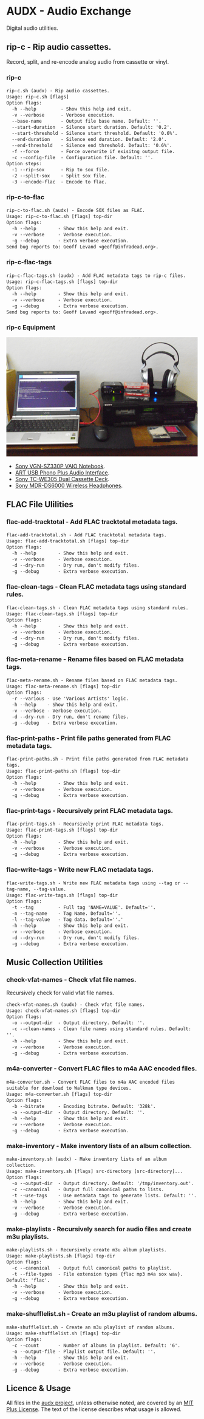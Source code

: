 # AUDX - Audio Exchange

Digital audio utilities.

## rip-c - Rip audio cassettes.

Record, split, and re-encode analog audio from cassette or vinyl.

### rip-c

```
rip-c.sh (audx) - Rip audio cassettes.
Usage: rip-c.sh [flags]
Option flags:
  -h --help         - Show this help and exit.
  -v --verbose      - Verbose execution.
  --base-name       - Output file base name. Default: ''.
  --start-duration  - Silence start duration. Default: '0.2'.
  --start-threshold - Silence start threshold. Default: '0.6%'.
  --end-duration    - Silence end duration. Default: '2.0'.
  --end-threshold   - Silence end threshold. Default: '0.6%'.
  -f --force        - Force overwrite if exisitng output file.
  -c --config-file  - Configuration file. Default: ''.
Option steps:
  -1 --rip-sox      - Rip to sox file.
  -2 --split-sox    - Split sox file.
  -3 --encode-flac  - Encode to flac.
```

### rip-c-to-flac
```
rip-c-to-flac.sh (audx) - Encode SOX files as FLAC.
Usage: rip-c-to-flac.sh [flags] top-dir
Option flags:
  -h --help        - Show this help and exit.
  -v --verbose     - Verbose execution.
  -g --debug       - Extra verbose execution.
Send bug reports to: Geoff Levand <geoff@infradead.org>.
```

### rip-c-flac-tags
```
rip-c-flac-tags.sh (audx) - Add FLAC metadata tags to rip-c files.
Usage: rip-c-flac-tags.sh [flags] top-dir
Option flags:
  -h --help        - Show this help and exit.
  -v --verbose     - Verbose execution.
  -g --debug       - Extra verbose execution.
Send bug reports to: Geoff Levand <geoff@infradead.org>.
```

### rip-c Equipment

![Music Station](images/music-station-sm.jpg)

* [Sony VGN-SZ330P VAIO Notebook](https://www.newegg.com/sony-vaio-sz-series-vgn-sz330p-b/p/N82E16834117394).
* [ART USB Phono Plus Audio Interface](https://artproaudio.com/product/usb-phono-plus-project-series).
* [Sony TC-WE305 Dual Cassette Deck](https://www.sony.com/electronics/support/audio-components-cassette-decks).
* [Sony MDR-DS6000 Wireless Headphones](https://www.crutchfield.com/S-qvDLUN72Ckb/p_158MDR6000/Sony-MDR-DS6000.html).

## FLAC File Ulilities

### flac-add-tracktotal - Add FLAC tracktotal metadata tags.

```
flac-add-tracktotal.sh - Add FLAC tracktotal metadata tags.
Usage: flac-add-tracktotal.sh [flags] top-dir
Option flags:
  -h --help        - Show this help and exit.
  -v --verbose     - Verbose execution.
  -d --dry-run     - Dry run, don't modify files.
  -g --debug       - Extra verbose execution.
```

### flac-clean-tags - Clean FLAC metadata tags using standard rules.

```
flac-clean-tags.sh - Clean FLAC metadata tags using standard rules.
Usage: flac-clean-tags.sh [flags] top-dir
Option flags:
  -h --help        - Show this help and exit.
  -v --verbose     - Verbose execution.
  -d --dry-run     - Dry run, don't modify files.
  -g --debug       - Extra verbose execution.
```

### flac-meta-rename - Rename files based on FLAC metadata tags.

```
flac-meta-rename.sh - Rename files based on FLAC metadata tags.
Usage: flac-meta-rename.sh [flags] top-dir
Option flags:
  -r --various - Use 'Various Artists' logic.
  -h --help    - Show this help and exit.
  -v --verbose - Verbose execution.
  -d --dry-run - Dry run, don't rename files.
  -g --debug   - Extra verbose execution.
```

### flac-print-paths - Print file paths generated from FLAC metadata tags.

```
flac-print-paths.sh - Print file paths generated from FLAC metadata tags.
Usage: flac-print-paths.sh [flags] top-dir
Option flags:
  -h --help        - Show this help and exit.
  -v --verbose     - Verbose execution.
  -g --debug       - Extra verbose execution.
```

### flac-print-tags - Recursively print FLAC metadata tags.

```
flac-print-tags.sh - Recursively print FLAC metadata tags.
Usage: flac-print-tags.sh [flags] top-dir
Option flags:
  -h --help        - Show this help and exit.
  -v --verbose     - Verbose execution.
  -g --debug       - Extra verbose execution.
```

### flac-write-tags - Write new FLAC metadata tags.

```
flac-write-tags.sh - Write new FLAC metadata tags using --tag or --tag-name, --tag-value.
Usage: flac-write-tags.sh [flags] top-dir
Option flags:
  -t --tag         - Full tag 'NAME=VALUE'. Default=''.
  -n --tag-name    - Tag Name. Default=''.
  -l --tag-value   - Tag data. Default=''.'
  -h --help        - Show this help and exit.
  -v --verbose     - Verbose execution.
  -d --dry-run     - Dry run, don't modify files.
  -g --debug       - Extra verbose execution.
```

## Music Collection Utilities

### check-vfat-names - Check vfat file names.

Recursively check for valid vfat file names.

```
check-vfat-names.sh (audx) - Check vfat file names.
Usage: check-vfat-names.sh [flags] top-dir
Option flags:
  -o --output-dir  - Output directory. Default: ''.
  -c --clean-names - Clean file names using standard rules. Default: ''.
  -h --help        - Show this help and exit.
  -v --verbose     - Verbose execution.
  -g --debug       - Extra verbose execution.
```

### m4a-converter - Convert FLAC files to m4a AAC encoded files.

```
m4a-converter.sh - Convert FLAC files to m4a AAC encoded files suitable for download to Walkman type devices.
Usage: m4a-converter.sh [flags] top-dir
Option flags:
  -b --bitrate     - Encoding bitrate. Default: '328k'.
  -o --output-dir  - Output directory. Default: ''.
  -h --help        - Show this help and exit.
  -v --verbose     - Verbose execution.
  -g --debug       - Extra verbose execution.
```

### make-inventory - Make inventory lists of an album collection.

```
make-inventory.sh (audx) - Make inventory lists of an album collection.
Usage: make-inventory.sh [flags] src-directory [src-directory]...
Option flags:
  -o --output-dir  - Output directory. Default: '/tmp/inventory.out'.
  -c --canonical   - Output full canonical paths to lists.
  -t --use-tags    - Use metadata tags to generate lists. Default: ''.
  -h --help        - Show this help and exit.
  -v --verbose     - Verbose execution.
  -g --debug       - Extra verbose execution.
```


### make-playlists - Recursively search for audio files and create m3u playlists.

```
make-playlists.sh - Recursively create m3u album playlists.
Usage: make-playlists.sh [flags] top-dir
Option flags:
  -c --canonical   - Output full canonical paths to playlist.
  -t --file-types  - File extension types {flac mp3 m4a sox wav}. Default: 'flac'.
  -h --help        - Show this help and exit.
  -v --verbose     - Verbose execution.
  -g --debug       - Extra verbose execution.
```

### make-shufflelist.sh - Create an m3u playlist of random albums.

```
make-shufflelist.sh - Create an m3u playlist of random albums.
Usage: make-shufflelist.sh [flags] top-dir
Option flags:
  -c --count       - Number of albums in playlist. Default: '6'.
  -o --output-file - Playlist output file. Default: ''.
  -h --help        - Show this help and exit.
  -v --verbose     - Verbose execution.
  -g --debug       - Extra verbose execution.
```

## Licence & Usage

All files in the [audx project](https://github.com/glevand/audx), unless otherwise noted, are covered by an [MIT Plus License](https://github.com/glevand/audx/blob/master/mit-plus-license.txt).  The text of the license describes what usage is allowed.
